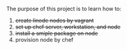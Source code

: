 The purpose of this project is to learn how to:<br>
1) <strike>create linode nodes by vagrant</strike><br>
2) <strike>set up chef server, workstation, and node</strike><br>
3) <strike>install a smiple package on node</strike><br>
4) provision node by chef<br>

